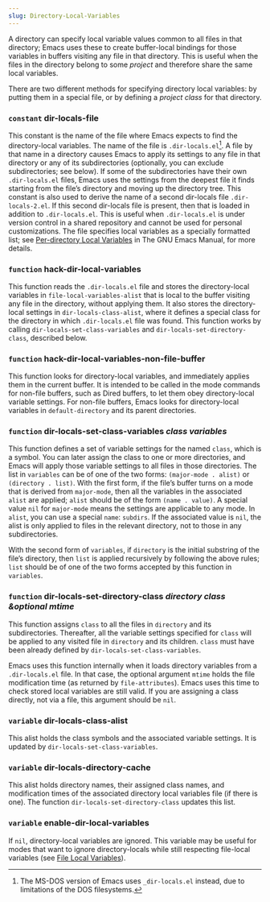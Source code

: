 ```yaml
---
slug: Directory-Local-Variables
---
```


A directory can specify local variable values common to all files in that directory; Emacs uses these to create buffer-local bindings for those variables in buffers visiting any file in that directory. This is useful when the files in the directory belong to some *project* and therefore share the same local variables.

There are two different methods for specifying directory local variables: by putting them in a special file, or by defining a *project class* for that directory.

### <span className="tag constant">`constant`</span> **dir-locals-file**

This constant is the name of the file where Emacs expects to find the directory-local variables. The name of the file is `.dir-locals.el`[^1]. A file by that name in a directory causes Emacs to apply its settings to any file in that directory or any of its subdirectories (optionally, you can exclude subdirectories; see below). If some of the subdirectories have their own `.dir-locals.el` files, Emacs uses the settings from the deepest file it finds starting from the file’s directory and moving up the directory tree. This constant is also used to derive the name of a second dir-locals file `.dir-locals-2.el`. If this second dir-locals file is present, then that is loaded in addition to `.dir-locals.el`. This is useful when `.dir-locals.el` is under version control in a shared repository and cannot be used for personal customizations. The file specifies local variables as a specially formatted list; see [Per-directory Local Variables](https://www.gnu.org/software/emacs/manual/html_mono/emacs.html#Directory-Variables) in The GNU Emacs Manual, for more details.

### <span className="tag function">`function`</span> **hack-dir-local-variables**

This function reads the `.dir-locals.el` file and stores the directory-local variables in `file-local-variables-alist` that is local to the buffer visiting any file in the directory, without applying them. It also stores the directory-local settings in `dir-locals-class-alist`, where it defines a special class for the directory in which `.dir-locals.el` file was found. This function works by calling `dir-locals-set-class-variables` and `dir-locals-set-directory-class`, described below.

### <span className="tag function">`function`</span> **hack-dir-local-variables-non-file-buffer**

This function looks for directory-local variables, and immediately applies them in the current buffer. It is intended to be called in the mode commands for non-file buffers, such as Dired buffers, to let them obey directory-local variable settings. For non-file buffers, Emacs looks for directory-local variables in `default-directory` and its parent directories.

### <span className="tag function">`function`</span> **dir-locals-set-class-variables** *class variables*

This function defines a set of variable settings for the named `class`, which is a symbol. You can later assign the class to one or more directories, and Emacs will apply those variable settings to all files in those directories. The list in `variables` can be of one of the two forms: `(major-mode . alist)` or `(directory . list)`. With the first form, if the file’s buffer turns on a mode that is derived from `major-mode`, then all the variables in the associated `alist` are applied; `alist` should be of the form `(name . value)`. A special value `nil` for `major-mode` means the settings are applicable to any mode. In `alist`, you can use a special `name`: `subdirs`. If the associated value is `nil`, the alist is only applied to files in the relevant directory, not to those in any subdirectories.

With the second form of `variables`, if `directory` is the initial substring of the file’s directory, then `list` is applied recursively by following the above rules; `list` should be of one of the two forms accepted by this function in `variables`.

### <span className="tag function">`function`</span> **dir-locals-set-directory-class** *directory class \&optional mtime*

This function assigns `class` to all the files in `directory` and its subdirectories. Thereafter, all the variable settings specified for `class` will be applied to any visited file in `directory` and its children. `class` must have been already defined by `dir-locals-set-class-variables`.

Emacs uses this function internally when it loads directory variables from a `.dir-locals.el` file. In that case, the optional argument `mtime` holds the file modification time (as returned by `file-attributes`). Emacs uses this time to check stored local variables are still valid. If you are assigning a class directly, not via a file, this argument should be `nil`.

### <span className="tag variable">`variable`</span> **dir-locals-class-alist**

This alist holds the class symbols and the associated variable settings. It is updated by `dir-locals-set-class-variables`.

### <span className="tag variable">`variable`</span> **dir-locals-directory-cache**

This alist holds directory names, their assigned class names, and modification times of the associated directory local variables file (if there is one). The function `dir-locals-set-directory-class` updates this list.

### <span className="tag variable">`variable`</span> **enable-dir-local-variables**

If `nil`, directory-local variables are ignored. This variable may be useful for modes that want to ignore directory-locals while still respecting file-local variables (see [File Local Variables](File-Local-Variables)).

[^1]: The MS-DOS version of Emacs uses `_dir-locals.el` instead, due to limitations of the DOS filesystems.
